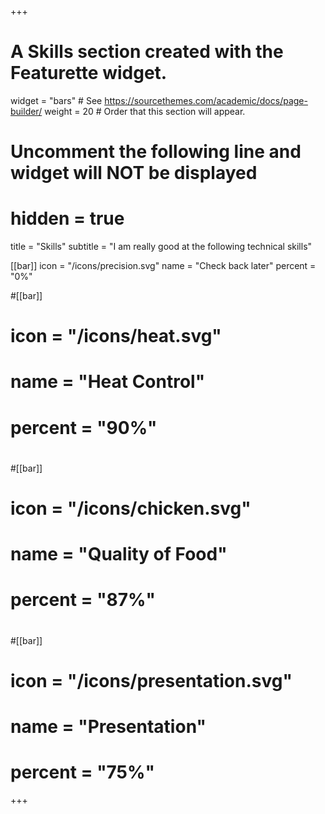 +++
# A Skills section created with the Featurette widget.
widget = "bars"  # See https://sourcethemes.com/academic/docs/page-builder/
weight = 20  # Order that this section will appear.

# Uncomment the following line and widget will NOT be displayed
# hidden = true

title = "Skills"
subtitle = "I am really good at the following technical skills"

[[bar]]
	icon = "/icons/precision.svg"
	name = "Check back later"
	percent = "0%"

#[[bar]]
#	icon = "/icons/heat.svg"
#	name = "Heat Control"
#	percent = "90%"
#
#
#[[bar]]
#	icon = "/icons/chicken.svg"
#	name = "Quality of Food"
#	percent = "87%"
#
#
#[[bar]]
#	icon = "/icons/presentation.svg"
#	name = "Presentation"
#	percent = "75%"

+++
